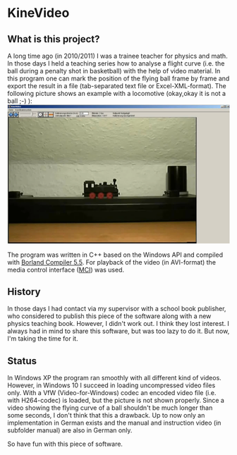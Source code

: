 # KineVideo
## What is this project?
A long time ago (in 2010/2011) I was a trainee teacher for physics and math. In those days I held a teaching series how to analyse a flight curve
(i.e. the ball during a penalty shot in basketball) with the help of video material. 
In this program one can mark the position of the flying ball frame by frame and export the result in a file (tab-separated text file or Excel-XML-format).
The following picture shows an example with a locomotive (okay,okay it is not a ball ;-) ):
<img src="https://github.com/sherzog85/KineVideo/blob/main/media/kinevideo_example.png"/>

The program was written in C++ based on the Windows API and compiled with [Borland Compiler 5.5](https://www.kompf.de/cplus/artikel/bcc32.html). For playback of the video (in AVI-format) the 
media control interface ([MCI](https://docs.microsoft.com/en-us/windows/win32/multimedia/mci)) was used.

## History
In those days I had contact via my supervisor with a school book publisher, who considered to publish this piece of the software along with a new physics teaching book.
However, I didn't work out. I think they lost interest. I always had in mind to share this software, but was  too lazy to do it. But now, I'm taking the time for it.


## Status
In Windows XP the program ran smoothly with all different kind of videos. However, in Windows 10 I succeed in loading uncompressed video files only.
With a VfW (Video-for-Windows) codec an encoded video file (i.e. with H264-codec) is loaded, but the picture is not shown properly.
Since a video showing the flying curve of a ball shouldn't be much longer than some seconds, I don't think that this a drawback.
Up to now only an implementation in German exists and the manual and instruction video (in subfolder manual) are also in German only.


So have fun with this piece of software.

